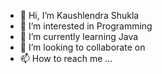 - 👋 Hi, I’m Kaushlendra Shukla
- 👀 I’m interested in Programming
- 🌱 I’m currently learning Java
- 💞️ I’m looking to collaborate on 
- 📫 How to reach me ...

<!---
Kaus78870/Kaus78870 is a ✨ special ✨ repository because its `README.md` (this file) appears on your GitHub profile.
You can click the Preview link to take a look at your changes.
--->
